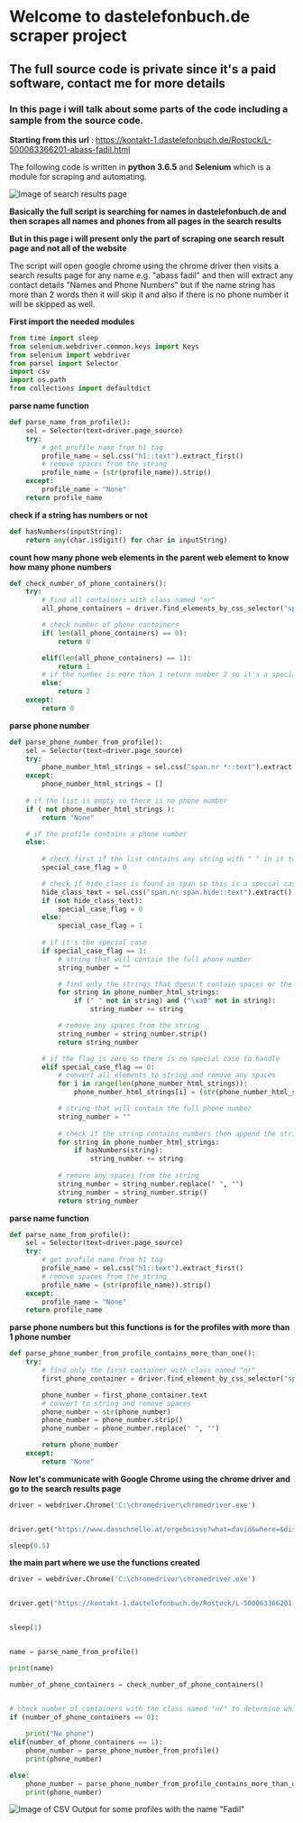 # Welcome to dastelefonbuch.de scraper project

## The full source code is private since it's a paid software, contact me for more details

### In this page i will talk about some parts of the code including a sample from the source code.

**Starting from this url** : https://kontakt-1.dastelefonbuch.de/Rostock/L-500063366201-abass-fadil.html

The following code is written in **python 3.6.5** and **Selenium** which is a module for scraping and automating.

![Image of search results page](https://raw.githubusercontent.com/zowail/Dastelefonbuch-scraper/master/profile%20page.PNG)

**Basically the full script is searching for names in dastelefonbuch.de and then scrapes all names and phones from all pages in the search results**

**But in this page i will present only the part of scraping one search result page and not all of the website**

The script will open google chrome using the chrome driver then visits a search results page for any name e.g. "abass fadil"
and then will extract any contact details "Names and Phone Numbers" but if the name string has more than 2 words then it will skip it and also if there is no phone number it will be skipped as well.

**First import the needed modules**
```python
from time import sleep
from selenium.webdriver.common.keys import Keys
from selenium import webdriver
from parsel import Selector
import csv
import os.path
from collections import defaultdict
```

**parse name function**
```python
def parse_name_from_profile():
    sel = Selector(text=driver.page_source)
    try:
        # get profile name from h1 tag
        profile_name = sel.css("h1::text").extract_first()
        # remove spaces from the string
        profile_name = (str(profile_name)).strip()
    except:
        profile_name = "None"
    return profile_name
```
**check if a string has numbers or not**
```python
def hasNumbers(inputString):
    return any(char.isdigit() for char in inputString)
```

**count how many phone web elements in the parent web element to know how many phone numbers**
```python
def check_number_of_phone_containers():
    try:
        # find all containers with class named "nr"
        all_phone_containers = driver.find_elements_by_css_selector("span.nr")

        # check number of phone containers
        if( len(all_phone_containers) == 0):
            return 0

        elif(len(all_phone_containers) == 1):
            return 1
        # if the number is more than 1 return number 2 so it's a special case
        else:
            return 2
    except:
        return 0
```

**parse phone number**
```python
def parse_phone_number_from_profile():
    sel = Selector(text=driver.page_source)
    try:
        phone_number_html_strings = sel.css("span.nr *::text").extract()
    except:
        phone_number_html_strings = []
        
    # if the list is empty so there is no phone number
    if ( not phone_number_html_strings ):
        return "None"

    # if the profile contains a phone number
    else:
        
        # check first if the list contains any string with " " in it to handle this special case
        special_case_flag = 0

        # check if hide_class is found in span so this is a special case that needs to handle
        hide_class_text = sel.css("span.nr span.hide::text").extract()
        if (not hide_class_text):
            special_case_flag = 0
        else:
            special_case_flag = 1
        
        # if it's the special case
        if special_case_flag == 1:
            # string that will contain the full phone number
            string_number = ""

            # find only the strings that doesn't contain spaces or the special string "\xa0"
            for string in phone_number_html_strings:
                if (" " not in string) and ("\xa0" not in string):
                    string_number += string

            # remove any spaces from the string
            string_number = string_number.strip()
            return string_number

        # if the flag is zero so there is no special case to handle
        elif special_case_flag == 0:
            # convert all elements to string and remove any spaces
            for i in range(len(phone_number_html_strings)):
                phone_number_html_strings[i] = (str(phone_number_html_strings[i])).strip()

            # string that will contain the full phone number
            string_number = ""
            
            # check if the string contains numbers then append the string to string_number
            for string in phone_number_html_strings:
                if hasNumbers(string):
                    string_number += string
                    
            # remove any spaces from the string
            string_number = string_number.replace(" ", "")
            string_number = string_number.strip()
            return string_number
```

**parse name function**
```python
def parse_name_from_profile():
    sel = Selector(text=driver.page_source)
    try:
        # get profile name from h1 tag
        profile_name = sel.css("h1::text").extract_first()
        # remove spaces from the string
        profile_name = (str(profile_name)).strip()
    except:
        profile_name = "None"
    return profile_name
```

**parse phone numbers but this functions is for the profiles with more than 1 phone number**
```python
def parse_phone_number_from_profile_contains_more_than_one():
    try:
        # find only the first container with class named "nr"
        first_phone_container = driver.find_element_by_css_selector("span.nr")

        phone_number = first_phone_container.text
        # convert to string and remove spaces
        phone_number = str(phone_number)
        phone_number = phone_number.strip()
        phone_number = phone_number.replace(" ", "")

        return phone_number
    except:
        return "None"
```


**Now let's communicate with Google Chrome using the chrome driver and go to the search results page**
```python
driver = webdriver.Chrome('C:\chromedriver\chromedriver.exe')


driver.get("https://www.dasschnelle.at/ergebnisse?what=david&where=&distance=0&search_button=SUCHEN")

sleep(0.5)
```

**the main part where we use the functions created**
```python
driver = webdriver.Chrome('C:\chromedriver\chromedriver.exe')


driver.get("https://kontakt-1.dastelefonbuch.de/Rostock/L-500063366201-abass-fadil.html")


sleep(1)


name = parse_name_from_profile()

print(name)

number_of_phone_containers = check_number_of_phone_containers()


# check number of containers with the class named "nr" to determine which function will be used in parsing
if (number_of_phone_containers == 0):
    
    print("No phone")
elif(number_of_phone_containers == 1):
    phone_number = parse_phone_number_from_profile()
    print(phone_number)

else:
    phone_number = parse_phone_number_from_profile_contains_more_than_one()
    print(phone_number)
```

![Image of CSV Output for some profiles with the name "Fadil"](https://raw.githubusercontent.com/zowail/Dastelefonbuch-scraper/master/profiles%20contact.PNG)


